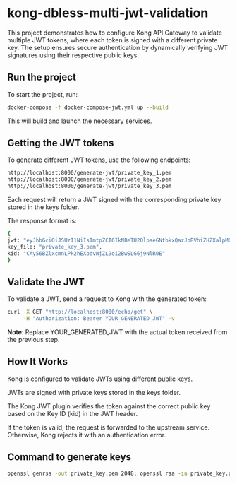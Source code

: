 # kong-dbless-multi-jwt-validation
This project demonstrates how to configure Kong API Gateway to validate multiple JWT tokens, where each token is signed with a different private key. The setup ensures secure authentication by dynamically verifying JWT signatures using their respective public keys.

## Run the project

To start the project, run:


```sh
docker-compose -f docker-compose-jwt.yml up --build
```
This will build and launch the necessary services.


## Getting the JWT tokens

To generate different JWT tokens, use the following endpoints:



```sh
http://localhost:8000/generate-jwt/private_key_1.pem
http://localhost:8000/generate-jwt/private_key_2.pem
http://localhost:8000/generate-jwt/private_key_3.pem
```
Each request will return a JWT signed with the corresponding private key stored in the keys folder.


The response format is:

```sh
{
jwt: "eyJhbGciOiJSUzI1NiIsImtpZCI6IkNBeTU2QlpseGNtbkxQazJoRVhiZHZXalpMOW9pMkJ3U0xHNmo5TmxSMEUiLCJ0eXAiOiJKV1QifQ.eyJhdWQiOiJodHRwczovL2FwaS5leGFtcGxlLmNvbSIsImVtYWlsIjoiam9obi5kb2VAZXhhbXBsZS5jb20iLCJleHAiOjE3NDIwOTI4NDEsImlhdCI6MTc0MjA4OTI0MSwiaXNzIjoiaHR0cHM6Ly9teWF1dGguZXhhbXBsZS5jb20iLCJqdGkiOiJfYUtBOGszVFllLTZKdmpUS0lxZDVRIiwibmFtZSI6IkpvaG4gRG9lIiwibmJmIjoxNzQyMDg5MjQxLCJwZXJtaXNzaW9ucyI6eyJhZG1pbiI6dHJ1ZSwicmVhZCI6dHJ1ZSwid3JpdGUiOnRydWV9LCJyb2xlcyI6WyJ1c2VyIiwiYWRtaW4iXSwic3ViIjoiMTIzNDU2Nzg5MCJ9.fAPgjDBgvbVmU_SIiXj6u3P1MkmX_7hRzM3uPfg6sb-EEvxvE3GBea0EduM4JtAgFqB7LZCHAHmtKdvMJhEVMmBzwmhilNqXwbWCWIIQmDNqFMPjpoRnaYDHvv6qE6Z2jOGT2tKCGDbCN6pxQsTVp5dUEUjEJfDWuTMUHNEDehQVBaQgpmsFqxmLE3-g5eZ01XlzdIbs_WxL9jN2Eq5_iThvEPh1aiVHb7a-KHm54-D8_rd-oLVhk5zpBNXDOWjWdyyzw4oCh3lvW4Y7ErSxHfWbUpKlyDPnABcJ5AWEtmP_mNT8Kbz7f5V2F3Hdx6OoXIa3vAbtnHYPyGMhPc2i8Q",
key_file: "private_key_3.pem",
kid: "CAy56BZlxcmnLPk2hEXbdvWjZL9oi2BwSLG6j9NlR0E"
}
```

## Validate the JWT

To validate a JWT, send a request to Kong with the generated token:


```sh
curl -X GET "http://localhost:8000/echo/get" \
     -H "Authorization: Bearer YOUR_GENERATED_JWT" -v
```
__Note__: Replace YOUR_GENERATED_JWT with the actual token received from the previous step.

## How It Works

Kong is configured to validate JWTs using different public keys.

JWTs are signed with private keys stored in the keys folder.

The Kong JWT plugin verifies the token against the correct public key based on the Key ID (kid) in the JWT header.

If the token is valid, the request is forwarded to the upstream service. Otherwise, Kong rejects it with an authentication error.


## Command to generate keys


```sh
openssl genrsa -out private_key.pem 2048; openssl rsa -in private_key.pem -pubout -out public_key.pem
```